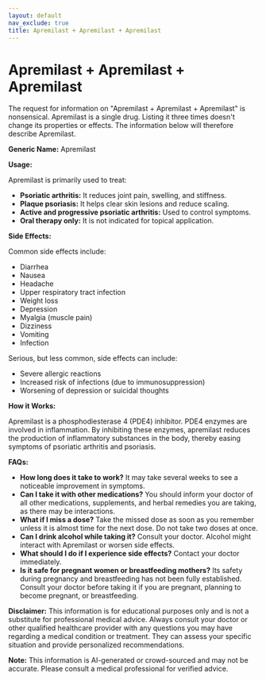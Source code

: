 ```yaml
---
layout: default
nav_exclude: true
title: Apremilast + Apremilast + Apremilast
---
```


# Apremilast + Apremilast + Apremilast

The request for information on "Apremilast + Apremilast + Apremilast" is nonsensical.  Apremilast is a single drug.  Listing it three times doesn't change its properties or effects.  The information below will therefore describe Apremilast.


**Generic Name:** Apremilast

**Usage:**

Apremilast is primarily used to treat:

* **Psoriatic arthritis:**  It reduces joint pain, swelling, and stiffness.
* **Plaque psoriasis:** It helps clear skin lesions and reduce scaling.
* **Active and progressive psoriatic arthritis:** Used to control symptoms.
* **Oral therapy only:** It is not indicated for topical application.

**Side Effects:**

Common side effects include:

* Diarrhea
* Nausea
* Headache
* Upper respiratory tract infection
* Weight loss
* Depression
* Myalgia (muscle pain)
* Dizziness
* Vomiting
* Infection

Serious, but less common, side effects can include:

* Severe allergic reactions
* Increased risk of infections (due to immunosuppression)
* Worsening of depression or suicidal thoughts


**How it Works:**

Apremilast is a phosphodiesterase 4 (PDE4) inhibitor.  PDE4 enzymes are involved in inflammation. By inhibiting these enzymes, apremilast reduces the production of inflammatory substances in the body, thereby easing symptoms of psoriatic arthritis and psoriasis.


**FAQs:**

* **How long does it take to work?**  It may take several weeks to see a noticeable improvement in symptoms.
* **Can I take it with other medications?**  You should inform your doctor of all other medications, supplements, and herbal remedies you are taking, as there may be interactions.
* **What if I miss a dose?** Take the missed dose as soon as you remember unless it is almost time for the next dose. Do not take two doses at once.
* **Can I drink alcohol while taking it?** Consult your doctor. Alcohol might interact with Apremilast or worsen side effects.
* **What should I do if I experience side effects?** Contact your doctor immediately.
* **Is it safe for pregnant women or breastfeeding mothers?**  Its safety during pregnancy and breastfeeding has not been fully established. Consult your doctor before taking it if you are pregnant, planning to become pregnant, or breastfeeding.


**Disclaimer:** This information is for educational purposes only and is not a substitute for professional medical advice. Always consult your doctor or other qualified healthcare provider with any questions you may have regarding a medical condition or treatment.  They can assess your specific situation and provide personalized recommendations.


**Note:** This information is AI-generated or crowd-sourced and may not be accurate. Please consult a medical professional for verified advice.